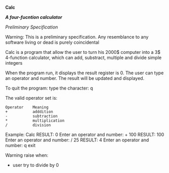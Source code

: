 **Calc**

***A four-fucntion calculator***

*Preliminary Specification*

Warning: This is a preliminary specification. Any resemblance to any software living or dead is purely coincidental

Calc is a program that allow the user to turn his 2000$ computer into a 3$ 4-function calculator, which can add, substract, multiple and divide simple integers

When the program run, it displays the result register is 0. The user can type an operator and number. The result will be updated and displayed. 

To quit the program: type the character: q

The valid operator set is:

	Operator	Meaning
	+			adddition
	-			subtraction
	*			multiplication
	/			division

Example:
Calc
RESULT:		0
Enter an operator and number:	+ 100
RESULT:		100
Enter an operator and number:	/ 25
RESULT: 	4
Enter an operator and number: q
exit

Warning raise when:
- user try to divide by 0
